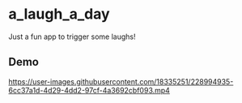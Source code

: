 # a_laugh_a_day

Just a fun app to trigger some laughs!

## Demo

https://user-images.githubusercontent.com/18335251/228994935-6cc37a1d-4d29-4dd2-97cf-4a3692cbf093.mp4

